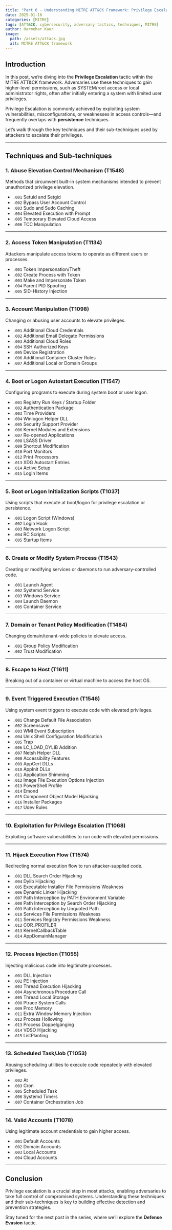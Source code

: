 ```yaml
---
title: "Part 6 - Understanding MITRE ATT&CK Framework: Privilege Escalation"
date: 2025-01-16
categories: [MITRE]
tags: [ATT&CK, cybersecurity, adversary tactics, techniques, MITRE]
author: Harmehar Kaur
image:
  path: /assets/attack.jpg
  alt: MITRE ATT&CK framework
---
```


## Introduction

In this post, we’re diving into the **Privilege Escalation** tactic within the MITRE ATT&CK framework. Adversaries use these techniques to gain higher-level permissions, such as SYSTEM/root access or local administrator rights, often after initially entering a system with limited user privileges.

Privilege Escalation is commonly achieved by exploiting system vulnerabilities, misconfigurations, or weaknesses in access controls—and frequently overlaps with **persistence** techniques.

Let’s walk through the key techniques and their sub-techniques used by attackers to escalate their privileges.

---

## Techniques and Sub-techniques

### 1. **Abuse Elevation Control Mechanism (T1548)**
Methods that circumvent built-in system mechanisms intended to prevent unauthorized privilege elevation.
- `.001` Setuid and Setgid
- `.002` Bypass User Account Control
- `.003` Sudo and Sudo Caching
- `.004` Elevated Execution with Prompt
- `.005` Temporary Elevated Cloud Access
- `.006` TCC Manipulation

---

### 2. **Access Token Manipulation (T1134)**
Attackers manipulate access tokens to operate as different users or processes.
- `.001` Token Impersonation/Theft
- `.002` Create Process with Token
- `.003` Make and Impersonate Token
- `.004` Parent PID Spoofing
- `.005` SID-History Injection

---

### 3. **Account Manipulation (T1098)**
Changing or abusing user accounts to elevate privileges.
- `.001` Additional Cloud Credentials
- `.002` Additional Email Delegate Permissions
- `.003` Additional Cloud Roles
- `.004` SSH Authorized Keys
- `.005` Device Registration
- `.006` Additional Container Cluster Roles
- `.007` Additional Local or Domain Groups

---

### 4. **Boot or Logon Autostart Execution (T1547)**
Configuring programs to execute during system boot or user logon.
- `.001` Registry Run Keys / Startup Folder
- `.002` Authentication Package
- `.003` Time Providers
- `.004` Winlogon Helper DLL
- `.005` Security Support Provider
- `.006` Kernel Modules and Extensions
- `.007` Re-opened Applications
- `.008` LSASS Driver
- `.009` Shortcut Modification
- `.010` Port Monitors
- `.012` Print Processors
- `.013` XDG Autostart Entries
- `.014` Active Setup
- `.015` Login Items

---

### 5. **Boot or Logon Initialization Scripts (T1037)**
Using scripts that execute at boot/logon for privilege escalation or persistence.
- `.001` Logon Script (Windows)
- `.002` Login Hook
- `.003` Network Logon Script
- `.004` RC Scripts
- `.005` Startup Items

---

### 6. **Create or Modify System Process (T1543)**
Creating or modifying services or daemons to run adversary-controlled code.
- `.001` Launch Agent
- `.002` Systemd Service
- `.003` Windows Service
- `.004` Launch Daemon
- `.005` Container Service

---

### 7. **Domain or Tenant Policy Modification (T1484)**
Changing domain/tenant-wide policies to elevate access.
- `.001` Group Policy Modification
- `.002` Trust Modification

---

### 8. **Escape to Host (T1611)**
Breaking out of a container or virtual machine to access the host OS.

---

### 9. **Event Triggered Execution (T1546)**
Using system event triggers to execute code with elevated privileges.
- `.001` Change Default File Association
- `.002` Screensaver
- `.003` WMI Event Subscription
- `.004` Unix Shell Configuration Modification
- `.005` Trap
- `.006` LC_LOAD_DYLIB Addition
- `.007` Netsh Helper DLL
- `.008` Accessibility Features
- `.009` AppCert DLLs
- `.010` AppInit DLLs
- `.011` Application Shimming
- `.012` Image File Execution Options Injection
- `.013` PowerShell Profile
- `.014` Emond
- `.015` Component Object Model Hijacking
- `.016` Installer Packages
- `.017` Udev Rules

---

### 10. **Exploitation for Privilege Escalation (T1068)**
Exploiting software vulnerabilities to run code with elevated permissions.

---

### 11. **Hijack Execution Flow (T1574)**
Redirecting normal execution flow to run attacker-supplied code.
- `.001` DLL Search Order Hijacking
- `.004` Dylib Hijacking
- `.005` Executable Installer File Permissions Weakness
- `.006` Dynamic Linker Hijacking
- `.007` Path Interception by PATH Environment Variable
- `.008` Path Interception by Search Order Hijacking
- `.009` Path Interception by Unquoted Path
- `.010` Services File Permissions Weakness
- `.011` Services Registry Permissions Weakness
- `.012` COR_PROFILER
- `.013` KernelCallbackTable
- `.014` AppDomainManager

---

### 12. **Process Injection (T1055)**
Injecting malicious code into legitimate processes.
- `.001` DLL Injection
- `.002` PE Injection
- `.003` Thread Execution Hijacking
- `.004` Asynchronous Procedure Call
- `.005` Thread Local Storage
- `.008` Ptrace System Calls
- `.009` Proc Memory
- `.011` Extra Window Memory Injection
- `.012` Process Hollowing
- `.013` Process Doppelgänging
- `.014` VDSO Hijacking
- `.015` ListPlanting

---

### 13. **Scheduled Task/Job (T1053)**
Abusing scheduling utilities to execute code repeatedly with elevated privileges.
- `.002` At
- `.003` Cron
- `.005` Scheduled Task
- `.006` Systemd Timers
- `.007` Container Orchestration Job

---

### 14. **Valid Accounts (T1078)**
Using legitimate account credentials to gain higher access.
- `.001` Default Accounts
- `.002` Domain Accounts
- `.003` Local Accounts
- `.004` Cloud Accounts

---

## Conclusion

Privilege escalation is a crucial step in most attacks, enabling adversaries to take full control of compromised systems. Understanding these techniques and their sub-techniques is key to building effective detection and prevention strategies.

Stay tuned for the next post in the series, where we’ll explore the **Defense Evasion** tactic.

